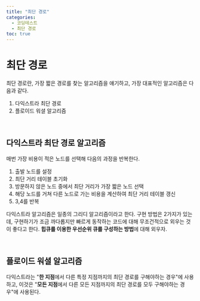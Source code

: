 ```yaml
---
title: "최단 경로"
categories:
  - 코딩테스트
  - 최단 경로
toc: true
---
```

  
# 최단 경로
최단 경로란, 가장 짧은 경로를 찾는 알고리즘을 얘기하고, 가장 대표적인 알고리즘은 다음과 같다.
1. 다익스트라 최단 경로
2. 플로이드 워셜 알고리즘

<br/>

## 다익스트라 최단 경로 알고리즘
매번 가장 비용이 적은 노드를 선택해 다음의 과정을 반복한다.
1. 출발 노드를 설정
2. 최단 거리 테이블 초기화
3. 방문하지 않은 노드 중에서 최단 거리가 가장 짧은 노드 선택
4. 해당 노드를 거쳐 다른 노드로 가는 비용을 계산하여 최단 거리 테이블 갱신
5. 3,4를 반복

다익스트라 알고리즘은 일종의 그리디 알고리즘이라고 한다.
구현 방법은 2가지가 있는데, 구현하기가 조금 까다롭지만 빠르게 동작하는 코드에 대해 무조건적으로 외우는 것이 좋다고 한다.
**힙큐를 이용한 우선순위 큐를 구성하는 방법**에 대해 외우자.

<br/>

## 플로이드 워셜 알고리즘

다익스트라는 "**한 지점**에서 다른 특정 지점까지의 최단 경로를 구해야하는 경우"에 사용하고, 
이것은 "**모든 지점**에서 다른 모든 지점까지의 최단 경로를 모두 구해야하는 경우"에 사용된다.
